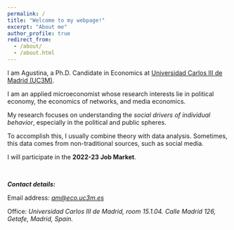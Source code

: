 ```yaml
---
permalink: /
title: "Welcome to my webpage!"
excerpt: "About me"
author_profile: true
redirect_from: 
  - /about/
  - /about.html
---
```



I am Agustina, a Ph.D. Candidate in Economics at [Universidad Carlos III de Madrid (UC3M)](http://economics.uc3m.es/).

I am an applied microeconomist whose research interests lie in political economy, the economics of networks, and media economics. 

My research focuses on understanding the *social drivers of individual behavior*, especially in the political and public spheres.

To accomplish this, I usually combine theory with data analysis. Sometimes, this data comes from non-traditional sources, such as social media. 

I will participate in the **2022-23 Job Market**.

<br>


***Contact details:***



   Email address: *<a href="mailto:am@eco.uc3m.es">am@eco.uc3m.es</a>*
   
   Office: *Universidad Carlos III de Madrid, room 15.1.04. Calle Madrid 126, Getafe, Madrid, Spain.*

